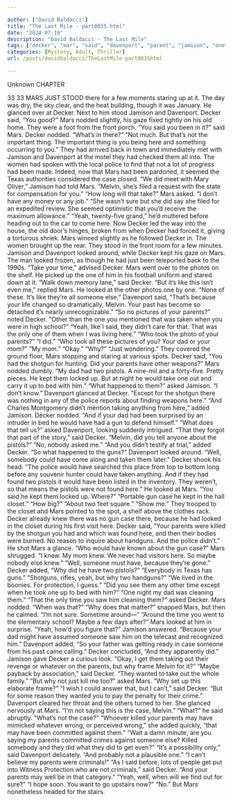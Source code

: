 ```yaml
---

author: ["David Baldacci"]
title: "The Last Mile - part0035.html"
date: "2024-07-19"
description: "David Baldacci - The Last Mile"
tags: ["decker", "mar", "said", "davenport", "parent", "jamison", "one", "case", "looked", "asked", "nodded", "yeah", "someone", "dad", "two", "pistol", "would", "added", "gun", "police", "melvin", "take", "kept", "time", "shotgun"]
categories: [Mystery, Adult, Thriller]
url: /posts/davidbaldacci/TheLastMile-part0035html

---
```



Unknown
CHAPTER
33
33
MARS JUST STOOD there for a few moments staring up at it.
The day was dry, the sky clear, and the heat building, though it was January.
He glanced over at Decker. Next to him stood Jamison and Davenport.
Decker said, “You good?”
Mars nodded slightly, his gaze fixed tightly on his old home. They were a foot from the front porch.
“You said you been in it?” said Mars.
Decker nodded.
“What’s in there?”
“Not much. But that’s not the important thing. The important thing is you being here and something occurring to you.”
They had arrived back in town and immediately met with Jamison and Davenport at the motel they had checked them all into. The women had spoken with the local police to find that not a lot of progress had been made. Indeed, now that Mars had been pardoned, it seemed the Texas authorities considered the case closed.
“We did meet with Mary Oliver,” Jamison had told Mars. “Melvin, she’s filed a request with the state for compensation for you.”
“How long will that take?” Mars asked. “I don’t have any money or any job.”
“She wasn’t sure but she did say she filed for an expedited review. She seemed optimistic that you’d receive the maximum allowance.”
“Yeah, twenty-five grand,” he’d muttered before heading out to the car to come here.
Now Decker led the way into the house, the old door’s hinges, broken from when Decker had forced it, giving a torturous shriek. Mars winced slightly as he followed Decker in. The women brought up the rear.
They stood in the front room for a few minutes. Jamison and Davenport looked around, while Decker kept his gaze on Mars.
The man looked frozen, as though he had just been teleported back to the 1990s.
“Take your time,” advised Decker.
Mars went over to the photos on the shelf. He picked up the one of him in his football uniform and stared down at it.
“Walk down memory lane,” said Decker.
“But it’s like this isn’t even me,” replied Mars. He looked at the other photos one by one. “None of these. It’s like they’re all someone else.”
Davenport said, “That’s because your life changed so dramatically, Melvin. Your past has become so detached it’s nearly unrecognizable.”
“So no pictures of your parents?” noted Decker. “Other than the one you mentioned that was taken when you were in high school?”
“Yeah, like I said, they didn’t care for that. That was the only one of them when I was living here.”
“Who took the photo of your parents?”
“I did.”
“Who took all these pictures of you? Your dad or your mom?”
“My mom.”
“Okay.”
“Why?”
“Just wondering.”
They covered the ground floor, Mars stopping and staring at various spots.
Decker said, “You had the shotgun for hunting. Did your parents have other weapons?”
Mars nodded dumbly. “My dad had two pistols. A nine-mil and a forty-five. Pretty pieces. He kept them locked up. But at night he would take one out and carry it up to bed with him.”
“What happened to them?” asked Jamison.
“I don’t know.”
Davenport glanced at Decker. “Except for the shotgun there was nothing in any of the police reports about finding weapons here.”
“And Charles Montgomery didn’t mention taking anything from here,” added Jamison.
Decker nodded. “And if your dad had been surprised by an intruder in bed he would have had a gun to defend himself.”
“What does that tell us?” asked Davenport, looking suddenly intrigued.
“That they forgot that part of the story,” said Decker. “Melvin, did you tell anyone about the pistols?”
“No, nobody asked me.”
“And you didn’t testify at trial,” added Decker. “So what happened to the guns?”
Davenport looked around. “Well, somebody could have come along and taken them later.”
Decker shook his head. “The police would have searched this place from top to bottom long before any souvenir hunter could have taken anything. And if they had found two pistols it would have been listed in the inventory. They weren’t, so that means the pistols were not found here.” He looked at Mars. “You said he kept them locked up. Where?”
“Portable gun case he kept in the hall closet.”
“How big?”
“About two feet square.”
“Show me.”
They trooped to the closet and Mars pointed to the spot, a shelf above the clothes rack. Decker already knew there was no gun case there, because he had looked in the closet during his first visit here.
Decker said, “Your parents were killed by the shotgun you had and which was found here, and then their bodies were burned. No reason to inquire about handguns. And the police didn’t.” He shot Mars a glance. “Who would have known about the gun case?”
Mars shrugged. “I knew. My mom knew. We never had visitors here. So maybe nobody else knew.”
“Well, someone must have, because they’re gone.” Decker added, “Why did he have two pistols?”
“Everybody in Texas has guns.”
“Shotguns, rifles, yeah, but why two handguns?”
“We lived in the boonies. For protection, I guess.”
“Did you see them any other time except when he took one up to bed with him?”
“One night my dad was cleaning them.”
“That the only time you saw him cleaning them?” asked Decker.
Mars nodded.
“When was that?”
“Why does that matter?” snapped Mars, but then he calmed. “I’m not sure. Sometime around—”
“Around the time you went to the elementary school? Maybe a few days after?”
Mars looked at him in surprise. “Yeah, how’d you figure that?”
Jamison answered. “Because your dad might have assumed someone saw him on the telecast and recognized him.”
Davenport added, “So your father was getting ready in case someone from his past came calling.”
Decker concluded, “And they apparently did.”
Jamison gave Decker a curious look. “Okay, I get them taking out their revenge or whatever on the parents, but why frame Melvin for it?”
“Maybe payback by association,” said Decker. “They wanted to take out the whole family.”
“But why not just kill me too?” asked Mars. “Why set up this elaborate frame?”
“I wish I could answer that, but I can’t,” said Decker. “But for some reason they wanted you to pay the penalty for their crime.”
Davenport cleared her throat and the others turned to her. She glanced nervously at Mars. “I’m not saying this is the case, Melvin.”
“What?” he said abruptly. “What’s not the case?”
“Whoever killed your parents may have mimicked whatever wrong, or perceived wrong,” she added quickly, “that may have been committed against them.”
“Wait a damn minute, are you saying my parents committed crimes against someone else? Killed somebody and they did what they did to get even?”
“It’s a possibility only,” said Davenport delicately. “And probably not a plausible one.”
“I can’t believe my parents were criminals!”
“As I said before, lots of people get put into Witness Protection who are not criminals,” said Decker. “And your parents may well be in that category.”
“Yeah, well, when will we find out for sure?”
“I hope soon. You want to go upstairs now?”
“No.” But Mars nonetheless headed for the stairs.
